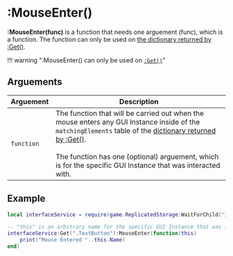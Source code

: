 # :MouseEnter()

**:MouseEnter(func)** is a function that needs one arguement (func), which is a function. The function can only be used on [the dictionary returned by :Get()](/docs/2_Get.html#dictionary-returned).

!!! warning ":MouseEnter() can only be used on [`:Get()`](/docs/2_Get.html)"

## Arguements
| Arguement | Description |
--- | ---
| `function` | The function that will be carried out when the mouse enters any GUI Instance inside of the `matchingElements` table of the [dictionary returned by :Get()](/docs/2_Get.html#dictionary-returned). <br><br/> The function has one (optional) arguement, which is for the specific GUI Instance that was interacted with.|

## Example
``` lua
local interfaceService = require(game.ReplicatedStorage:WaitForChild("InterfaceService"))

-- "this" is an arbitrary name for the specific GUI Instance that was interacted with
interfaceService:Get(".TextButton"):MouseEnter(function(this)
	print("Mouse Entered "..this.Name)
end)
```